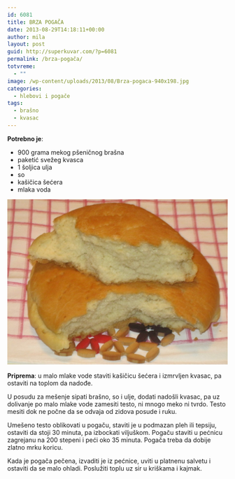 ```yaml
---
id: 6081
title: BRZA POGAČA
date: 2013-08-29T14:18:11+00:00
author: mila
layout: post
guid: http://superkuvar.com/?p=6081
permalink: /brza-pogača/
totvreme:
  - ""
image: /wp-content/uploads/2013/08/Brza-pogaca-940x198.jpg
categories:
  - hlebovi i pogače
tags:
  - brašno
  - kvasac
---
```

**Potrebno je**:

  * 900 grama mekog pšeničnog brašna
  * paketić svežeg kvasca
  * 1 šoljica ulja
  * so
  * kašičica šećera
  * mlaka voda

![Brza pogaca](/wp-content/uploads/2013/08/Brza-pogaca-1024x768.jpg)

**Priprema**: u malo mlake vode staviti kašičicu šećera i izmrvljen kvasac, pa ostaviti na toplom da nadođe.

U posudu za mešenje sipati brašno, so i ulje, dodati nadošli kvasac, pa uz dolivanje po malo mlake vode zamesiti testo, ni mnogo meko ni tvrdo. Testo mesiti dok ne počne da se odvaja od zidova posude i ruku.

Umešeno testo oblikovati u pogaču, staviti je u podmazan pleh ili tepsiju, ostaviti da stoji 30 minuta, pa izbockati viljuškom. Pogaču staviti u pećnicu zagrejanu na 200 stepeni i peći oko 35 minuta. Pogača treba da dobije zlatno mrku koricu.

Kada je pogača pečena, izvaditi je iz pećnice, uviti u platnenu salvetu i ostaviti da se malo ohladi. Poslužiti toplu uz sir u kriškama i kajmak.